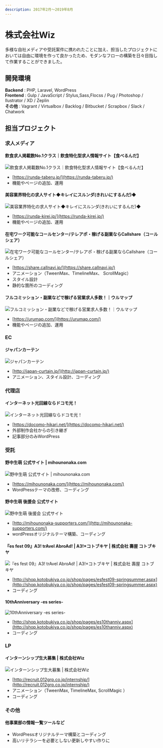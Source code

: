 ```yaml
---
description: 2017年2月～2019年8月
---
```


# 株式会社Wiz

多様な自社メディアや受託案件に携われたことに加え、担当したプロジェクトにおいては自由に環境を作って良かったため、モダンなフローの構築を日々目指して作業することができました。

## 開発環境

**Backend** : PHP, Laravel, WordPress\
**Frontend** : Gulp / JavaScript / Stylus,Sass,Flocss / Pug / Photoshop / Ilustrator / XD / Zeplin\
**その他** : Vagrant / Virtualbox / Backlog / Bitbucket / Scrapbox / Slack / Chatwork

## 担当プロジェクト

### 求人メディア

#### 飲食求人掲載数No.1クラス｜飲食特化型求人情報サイト【食べるんだ】

![飲食求人掲載数No.1クラス｜飲食特化型求人情報サイト【食べるんだ】](<../.gitbook/assets/image (4).png>)

* [https://runda-taberu.jp/](https://runda-taberu.jp/)
* 機能やページの追加、運用&#x20;

#### 美容業界特化の求人サイト◆キレイにスルンダ(きれいにするんだ)◆

![美容業界特化の求人サイト◆キレイにスルンダ(きれいにするんだ)◆](<../.gitbook/assets/image (33).png>)

* [https://runda-kirei.jp/](https://runda-kirei.jp/)
* 機能やページの追加、運用&#x20;

#### 在宅ワーク可能なコールセンター/テレアポ・稼げる副業ならCallshare（コールシェア）

![在宅ワーク可能なコールセンター/テレアポ・稼げる副業ならCallshare（コールシェア）](<../.gitbook/assets/image (2).png>)

* [https://share.callnavi.jp/](https://share.callnavi.jp/)
* アニメーション（TweenMax、TimelineMax、 ScrollMagic）
* スタイル設計
* 静的な箇所のコーディング

#### フルコミッション・副業などで稼げる営業求人多数！｜ウルマップ

![フルコミッション・副業などで稼げる営業求人多数！｜ウルマップ](<../.gitbook/assets/image (23).png>)

* [https://urumap.com/](https://urumap.com/)
* 機能やページの追加、運用&#x20;

### EC

#### ジャパンカーテン

![ジャパンカーテン](<../.gitbook/assets/image (11).png>)

* [http://japan-curtain.jp/](http://japan-curtain.jp/)
* アニメーション、スタイル設計、コーディング&#x20;

### 代理店

#### インターネット光回線ならドコモ光！

![インターネット光回線ならドコモ光！](<../.gitbook/assets/image (13).png>)

* [https://docomo-hikari.net/](https://docomo-hikari.net/)
* 外部制作会社からの引き継ぎ&#x20;
* 記事部分のみWordPress&#x20;

### 受託

#### 野中生萌 公式サイト | mihounonaka.com

![野中生萌 公式サイト | mihounonaka.com](<../.gitbook/assets/image (10).png>)

* [https://mihounonaka.com/](https://mihounonaka.com/)
* WordPressテーマの改修、コーディング&#x20;

#### 野中生萌 後援会 公式サイト

![野中生萌 後援会 公式サイト](<../.gitbook/assets/image (8).png>)

* [http://mihounonaka-supporters.com/](http://mihounonaka-supporters.com/)
* wordPressオリジナルテーマ構築、コーディング&#x20;

#### 『es fest 09』A3! trAvel AbroAd! | A3!×コトブキヤ | 株式会社 壽屋 コトブキヤ

![『es fest 09』A3! trAvel AbroAd! | A3!×コトブキヤ | 株式会社 壽屋 コトブキヤ](<../.gitbook/assets/image (7).png>)

* [http://shop.kotobukiya.co.jp/shop/pages/esfest09-springsummer.aspx](http://shop.kotobukiya.co.jp/shop/pages/esfest09-springsummer.aspx)
* コーディング&#x20;

#### 10thAnniversary -es series-

![10thAnniversary -es series-](<../.gitbook/assets/image (19).png>)

* [http://shop.kotobukiya.co.jp/shop/pages/es10thanniv.aspx](http://shop.kotobukiya.co.jp/shop/pages/es10thanniv.aspx)
* コーディング&#x20;

### LP

#### インターンシップ生大募集 | 株式会社Wiz

![インターンシップ生大募集 | 株式会社Wiz](<../.gitbook/assets/image (30).png>)

* [http://recruit.012grp.co.jp/internship/](http://recruit.012grp.co.jp/internship/)
* アニメーション（TweenMax, TimelineMax, ScrollMagic ）
* コーディング

### その他

#### 他事業部の情報一覧ツールなど

* WordPressオリジナルテーマ構築とコーディング
* 高いリテラシーを必要としない更新しやすい作りに
